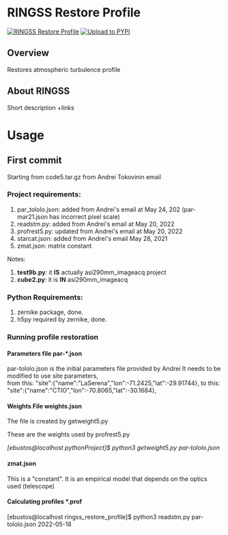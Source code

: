 # RINGSS Restore Profile
[![RINGSS Restore Profile](https://github.com/soar-telescope/ringss_restore_profile/actions/workflows/python-package.yml/badge.svg)](https://github.com/soar-telescope/ringss_restore_profile/actions/workflows/python-package.yml)
[![Upload to PYPI](https://github.com/soar-telescope/ringss_restore_profile/actions/workflows/python-publish.yml/badge.svg)](https://github.com/soar-telescope/ringss_restore_profile/actions/workflows/python-publish.yml)

## Overview

Restores atmospheric turbulence profile


## About RINGSS
Short description +links


# Usage

## First commit
Starting from code5.tar.gz from Andrei Tokovinin email

### Project requirements:
1) par_tololo.json: added from Andrei's email at May 24, 202 (par-mar21.json has incorrect pixel scale)
2) readstm.py: added from Andrei's email at May 20, 2022
3) profrest5.py: updated from Andrei's email at May 20, 2022
4) starcat.json: added from Andrei's email May 28, 2021
5) zmat.json: matrix constant

Notes:
1) **test9b.py**: it **IS** actually asi290mm_imageacq project
2) **cube2.py**: it is **IN** asi290mm_imageacq

### Python Requirements:
1) zernike package, done.
2) h5py required by zernike, done.

### Running profile restoration
#### Parameters file par-*.json
par-tololo.json is the initial parameters file provided by Andrei 
It needs to be modified to use site parameters,  
from this: "site":{"name":"LaSerena","lon":-71.2425,"lat":-29.91744},
to this:   "site":{"name":"CTIO","lon":-70.8065,"lat":-30.1684},

#### Weights File weights.json
The file is created by getweight5.py

These are the weights used by profrest5.py 

*[ebustos@localhost pythonProject]$ python3 getweight5.py par-tololo.json*

#### zmat.json
This is a "constant". It is an empirical model that depends on the optics used (telescope)

#### Calculating profiles *.prof
[ebustos@localhost ringss_restore_profile]$ python3 readstm.py par-tololo.json 2022-05-18


